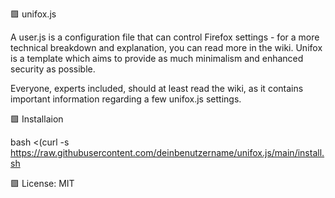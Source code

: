 🟪 unifox.js

A user.js is a configuration file that can control Firefox settings - for a more technical breakdown and explanation, you can read more in the wiki. Unifox is a template which aims to provide as much minimalism and enhanced security as possible.

Everyone, experts included, should at least read the wiki, as it contains important information regarding a few unifox.js settings. 

🟩 Installaion

bash <(curl -s https://raw.githubusercontent.com/deinbenutzername/unifox.js/main/install.sh

🟪 License: MIT



